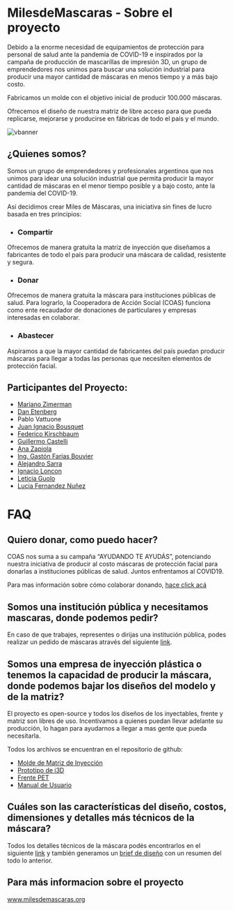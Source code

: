 # MilesdeMascaras - Sobre el proyecto

Debido a la enorme necesidad de equipamientos de protección para personal de salud ante la pandemia de COVID-19 e inspirados por la campaña de producción de mascarillas de impresión 3D, un grupo de emprendedores nos unimos para buscar una solución industrial para producir una mayor cantidad de máscaras en menos tiempo y a más bajo costo.

Fabricamos un molde con el objetivo inicial de producir 100.000 máscaras.

Ofrecemos el diseño de nuestra matriz de libre acceso para que pueda replicarse, mejorarse y producirse en fábricas de todo el país y el mundo. 

![vbanner](https://github.com/TechCXOs-COVID19/TechCXOs-Covid-Mascaras-GitHub/blob/master/Renders/MDM_Use.jpg)
 
## ¿Quienes somos? 

Somos un grupo de emprendedores y profesionales argentinos que nos unimos para idear una solución industrial que permita producir la mayor cantidad de máscaras en el menor tiempo posible y a bajo costo, ante la pandemia del COVID-19. 

Así decidimos crear Miles de Máscaras, una iniciativa sin fines de lucro basada en tres principios:

- ### Compartir

Ofrecemos de manera gratuita la matriz de inyección que diseñamos a fabricantes de todo el país para producir una máscara de calidad, resistente y segura.

- ### Donar

Ofrecemos de manera gratuita la máscara para instituciones públicas de salud. Para lograrlo, la Cooperadora de Acción Social (COAS) funciona como ente recaudador de donaciones de particulares y empresas interesadas en colaborar.

- ### Abastecer

Aspiramos a que la mayor cantidad de fabricantes del país puedan producir máscaras para llegar a todas las personas que necesiten elementos de protección facial.

## Participantes del Proyecto:

* [Mariano Zimerman](https://www.linkedin.com/in/mariano-zimerman-4b807234/) 
* [Dan Etenberg](https://www.linkedin.com/in/dan-etenberg-1478604b/)
* Pablo Vattuone
* [Juan Ignacio Bousquet](https://www.linkedin.com/in/juanibousquet/)
* [Federico Kirschbaum](https://www.linkedin.com/in/fedek/)
* [Guillermo Castelli](https://www.linkedin.com/in/guillermo-castelli/)
* [Ana Zapiola](https://www.linkedin.com/in/ana-zapiola-02190328/)
* [Ing. Gastón Farias Bouvier](https://www.linkedin.com/in/gaston-farias-bouvier/)
* [Alejandro Sarra](https://www.linkedin.com/in/alesarra/)
* [Ignacio Loncon](https://www.linkedin.com/in/ignacio-loncon/)
* [Leticia Guolo](https://www.linkedin.com/in/leticiaguolo/)
* [Lucia Fernandez Nuñez](https://www.linkedin.com/in/lfernandeznunez/)

# FAQ 

## Quiero donar, como puedo hacer?

COAS nos suma a su campaña “AYUDANDO TE AYUDÁS”, potenciando nuestra iniciativa de producir al costo máscaras de protección facial para donarlas a instituciones públicas de salud. Juntos enfrentamos al COVID19.

Para mas información sobre cómo colaborar donando, [hace click acá](https://www.coas.org.ar/ayudando-mascaras/)

## Somos una institución pública y necesitamos mascaras, donde podemos pedir?

En caso de que trabajes, representes o dirijas una institución pública, podes realizar un pedido de máscaras através del siguiente [link](https://docs.google.com/forms/d/e/1FAIpQLScX9v5mfaQghi6SeaGs39jWlvuX-dl4iEash93srWeBC4zOsA/viewform).

## Somos una empresa de inyección plástica o tenemos la capacidad de producir la máscara, donde podemos bajar los diseños del modelo y de la matriz?

El proyecto es open-source y todos los diseños de los inyectables, frente y matriz son libres de uso.
Incentivamos a quienes puedan llevar adelante su producción, lo hagan para ayudarnos a llegar a mas gente que pueda necesitarla.

Todos los archivos se encuentran en el repositorio de github:

- [Molde de Matriz de Inyección](https://github.com/TechCXOs-COVID19/TechCXOs-Covid-Mascaras-GitHub/tree/master/Matriz%20Inyeccion)
- [Prototipo de i3D](https://github.com/TechCXOs-COVID19/TechCXOs-Covid-Mascaras-GitHub/tree/master/Prototipado%20i3D)
- [Frente PET](https://github.com/TechCXOs-COVID19/TechCXOs-Covid-Mascaras-GitHub/tree/master/Frente%20PET)
- [Manual de Usuario](https://github.com/TechCXOs-COVID19/TechCXOs-Covid-Mascaras-GitHub/tree/master/Manuales)

## Cuáles son las características del diseño, costos, dimensiones y detalles más técnicos de la máscara?

Todos los detalles técnicos de la máscara podés encontrarlos en el siguiente [link](https://www.milesdemascaras.org/mascara-de-proteccion-facial-detalles) y también generamos un [brief de diseño](https://github.com/TechCXOs-COVID19/TechCXOs-Covid-Mascaras-GitHub/blob/master/MilesDeMascaras%20-%20Brief%20Dise%C3%B1o.pdf) con un resumen del todo lo anterior.

## Para más informacion sobre el proyecto 

www.milesdemascaras.org
